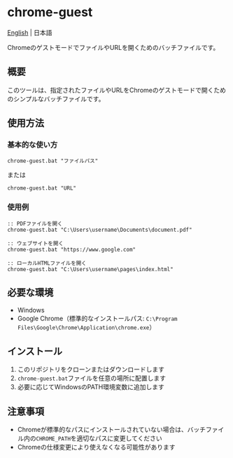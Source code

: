 # chrome-guest

[English](README.md) | 日本語

ChromeのゲストモードでファイルやURLを開くためのバッチファイルです。

## 概要

このツールは、指定されたファイルやURLをChromeのゲストモードで開くためのシンプルなバッチファイルです。

## 使用方法

### 基本的な使い方

```batch
chrome-guest.bat "ファイルパス"
```

または

```batch
chrome-guest.bat "URL"
```

### 使用例

```batch
:: PDFファイルを開く
chrome-guest.bat "C:\Users\username\Documents\document.pdf"

:: ウェブサイトを開く
chrome-guest.bat "https://www.google.com"

:: ローカルHTMLファイルを開く
chrome-guest.bat "C:\Users\username\pages\index.html"
```

## 必要な環境

- Windows
- Google Chrome（標準的なインストールパス: `C:\Program Files\Google\Chrome\Application\chrome.exe`）

## インストール

1. このリポジトリをクローンまたはダウンロードします
2. `chrome-guest.bat`ファイルを任意の場所に配置します
3. 必要に応じてWindowsのPATH環境変数に追加します

## 注意事項

- Chromeが標準的なパスにインストールされていない場合は、バッチファイル内の`CHROME_PATH`を適切なパスに変更してください
- Chromeの仕様変更により使えなくなる可能性があります
